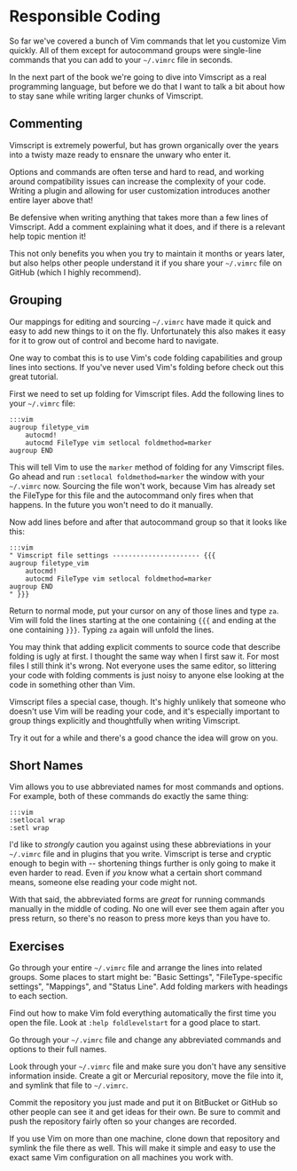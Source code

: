 Responsible Coding
==================

So far we've covered a bunch of Vim commands that let you customize Vim quickly.
All of them except for autocommand groups were single-line commands that you
can add to your `~/.vimrc` file in seconds.

In the next part of the book we're going to dive into Vimscript as a real
programming language, but before we do that I want to talk a bit about how to
stay sane while writing larger chunks of Vimscript.

Commenting
----------

Vimscript is extremely powerful, but has grown organically over the years into
a twisty maze ready to ensnare the unwary who enter it.

Options and commands are often terse and hard to read, and working around
compatibility issues can increase the complexity of your code.  Writing a plugin
and allowing for user customization introduces another entire layer above that!

Be defensive when writing anything that takes more than a few lines of
Vimscript.  Add a comment explaining what it does, and if there is a relevant
help topic mention it!

This not only benefits you when you try to maintain it months or years later,
but also helps other people understand it if you share your `~/.vimrc` file on
GitHub (which I highly recommend).

Grouping
--------

Our mappings for editing and sourcing `~/.vimrc` have made it quick and easy to
add new things to it on the fly.  Unfortunately this also makes it easy for it
to grow out of control and become hard to navigate.

One way to combat this is to use Vim's code folding capabilities and group lines
into sections.  If you've never used Vim's folding before check out this great
tutorial.

First we need to set up folding for Vimscript files.  Add the following lines to
your `~/.vimrc` file:

    :::vim
    augroup filetype_vim
        autocmd!
        autocmd FileType vim setlocal foldmethod=marker
    augroup END

This will tell Vim to use the `marker` method of folding for any Vimscript
files.  Go ahead and run `:setlocal foldmethod=marker` the window with your
`~/.vimrc` now.  Sourcing the file won't work, because Vim has already set the
FileType for this file and the autocommand only fires when that happens.  In the
future you won't need to do it manually.

Now add lines before and after that autocommand group so that it looks like this:

    :::vim
    " Vimscript file settings ---------------------- {{{
    augroup filetype_vim
        autocmd!
        autocmd FileType vim setlocal foldmethod=marker
    augroup END
    " }}}

Return to normal mode, put your cursor on any of those lines and type `za`.  Vim
will fold the lines starting at the one containing `{{{` and ending at the one
containing `}}}`.  Typing `za` again will unfold the lines.

You may think that adding explicit comments to source code that describe folding
is ugly at first.  I thought the same way when I first saw it.  For most files
I still think it's wrong.  Not everyone uses the same editor, so littering your
code with folding comments is just noisy to anyone else looking at the code in
something other than Vim.

Vimscript files a special case, though.  It's highly unlikely that someone who
doesn't use Vim will be reading your code, and it's especially important to
group things explicitly and thoughtfully when writing Vimscript.

Try it out for a while and there's a good chance the idea will grow on you.

Short Names
-----------

Vim allows you to use abbreviated names for most commands and options.  For
example, both of these commands do exactly the same thing:

    :::vim
    :setlocal wrap
    :setl wrap

I'd like to *strongly* caution you against using these abbreviations in your
`~/.vimrc` file and in plugins that you write.  Vimscript is terse and cryptic
enough to begin with -- shortening things further is only going to make it even
harder to read.  Even if *you* know what a certain short command means, someone
else reading your code might not.

With that said, the abbreviated forms are *great* for running commands manually
in the middle of coding.  No one will ever see them again after you press
return, so there's no reason to press more keys than you have to.

Exercises
---------

Go through your entire `~/.vimrc` file and arrange the lines into related
groups.  Some places to start might be: "Basic Settings", "FileType-specific
settings", "Mappings", and "Status Line".  Add folding markers with headings to
each section.

Find out how to make Vim fold everything automatically the first time you open
the file.  Look at `:help foldlevelstart` for a good place to start.

Go through your `~/.vimrc` file and change any abbreviated commands and options
to their full names.

Look through your `~/.vimrc` file and make sure you don't have any sensitive
information inside.  Create a git or Mercurial repository, move the file into
it, and symlink that file to `~/.vimrc`.

Commit the repository you just made and put it on BitBucket or GitHub so other
people can see it and get ideas for their own.  Be sure to commit and push the
repository fairly often so your changes are recorded.

If you use Vim on more than one machine, clone down that repository and symlink
the file there as well.  This will make it simple and easy to use the exact same
Vim configuration on all machines you work with.
